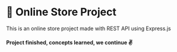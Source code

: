 # 🏪 Online Store Project
This is an online store project made with REST API using Express.js

#### Project finished, concepts learned, we continue :v:
